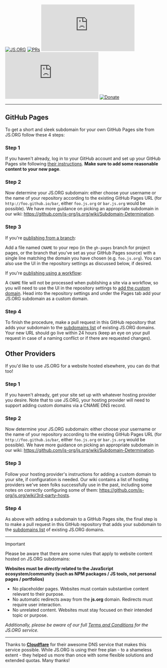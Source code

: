 [![JS.ORG](https://img.shields.io/badge/js.org-+-FFE70B.svg?style=flat-square)](http://js.org)
[![PRs](https://img.shields.io/github/issues-pr-closed-raw/js-org/js.org.svg?style=flat-square&colorB=FFE70B&label=pull%20requests)](https://github.com/js-org/js.org/pulls?q=is%3Apr+is%3Aclosed+label%3Aadd)
[![Contributors](https://img.shields.io/github/contributors-anon/js-org/js.org?color=FFE70B&style=flat-square)](https://github.com/js-org/js.org/graphs/contributors)
[![Activity](https://img.shields.io/github/commit-activity/m/js-org/js.org?color=FFE70B&style=flat-square)](https://github.com/js-org/js.org/pulse/monthly)
[![Donate](https://img.shields.io/badge/Donate-for_registrar_fees-1F87FF.svg?style=flat-square&logo=open-collective&logoColor=fff)](https://opencollective.com/js-org)

---

## GitHub Pages

To get a short and sleek subdomain for your own GitHub Pages site from JS.ORG follow these 4 steps:

### Step 1

If you haven't already, log in to your GitHub account and set up your GitHub Pages site following [their instructions](https://pages.github.com). **Make sure to add some reasonable content to your new page**.

### Step 2

Now determine your JS.ORG subdomain: either choose your username or the name of your repository according to the existing GitHub Pages URL (for `http://foo.github.io/bar`, either `foo.js.org` or `bar.js.org` would be possible). We have more guidance on picking an appropriate subdomain in our wiki: <https://github.com/js-org/js.org/wiki/Subdomain-Determination>.

### Step 3

If you're [publishing from a branch](https://docs.github.com/en/pages/getting-started-with-github-pages/configuring-a-publishing-source-for-your-github-pages-site#publishing-from-a-branch):

Add a file named `CNAME` to your repo (in the `gh-pages` branch for project pages, or the branch that you've set as your GitHub Pages source) with a single line matching the domain you have chosen (e.g. `foo.js.org`). You can also use the UI in the repository settings as discussed below, if desired.

If you're [publishing using a workflow](https://docs.github.com/en/pages/getting-started-with-github-pages/configuring-a-publishing-source-for-your-github-pages-site#publishing-from-a-branch):

A `CNAME` file will not be processed when publishing a site via a workflow, so you will need to use the UI in the repository settings to [add the custom domain](https://help.github.com/articles/adding-or-removing-a-custom-domain-for-your-github-pages-sit). Head into the repository settings and under the Pages tab add your JS.ORG subdomain as a custom domain.

### Step 4

To finish the procedure, make a pull request in this GitHub repository that adds your subdomain to the [subdomains list](https://github.com/js-org/js.org/blob/master/cnames_active.js) of existing JS.ORG domains. Your new URL should go live within 24 hours (keep an eye on your pull request in case of a naming conflict or if there are requested changes).

## Other Providers

If you'd like to use JS.ORG for a website hosted elsewhere, you can do that too!

### Step 1

If you haven't already, get your site set up with whatever hosting provider you desire. Note that to use JS.ORG, your hosting provider will need to support adding custom domains via a CNAME DNS record.

### Step 2

Now determine your JS.ORG subdomain: either choose your username or the name of your repository according to the existing GitHub Pages URL (for `http://foo.github.io/bar`, either `foo.js.org` or `bar.js.org` would be possible). We have more guidance on picking an appropriate subdomain in our wiki: <https://github.com/js-org/js.org/wiki/Subdomain-Determination>.

### Step 3

Follow your hosting provider's instructions for adding a custom domain to your site, if configuration is needed. Our wiki contains a list of hosting providers we've seen folks successfully use in the past, including some notes on correctly configuring some of them: <https://github.com/js-org/js.org/wiki/3rd-party-hosts>.

### Step 4

As above with adding a subdomain to a GitHub Pages site, the final step is to make a pull request in this GitHub repository that adds your subdomain to the [subdomains list](https://github.com/js-org/js.org/blob/master/cnames_active.js) of existing JS.ORG domains.

---

> [!IMPORTANT]
> Please be aware that there are some rules that apply to website content hosted on JS.ORG subdomains:
>
> **Websites must be *directly* related to the JavaScript ecosystem/community (such as NPM packages / JS tools, not personal pages / portfolios)**
> 
> - No placeholder pages. Websites must contain substantive content relevant to their purpose.
> - No automatic redirects away from the **js.org** domain. Redirects must require user interaction.
> - No unrelated content. Websites must stay focused on their intended topic or purpose.
>
> _Additionally, please be aware of our full [Terms and Conditions](https://js.org/terms.html) for the JS.ORG service._

---

Thanks to **[Cloudflare](https://www.cloudflare.com)** for their awesome DNS service that makes this service possible. While JS.ORG is using their free plan - to a shameless extent - they helped us more than once with some flexible solutions and extended quotas. Many thanks!
